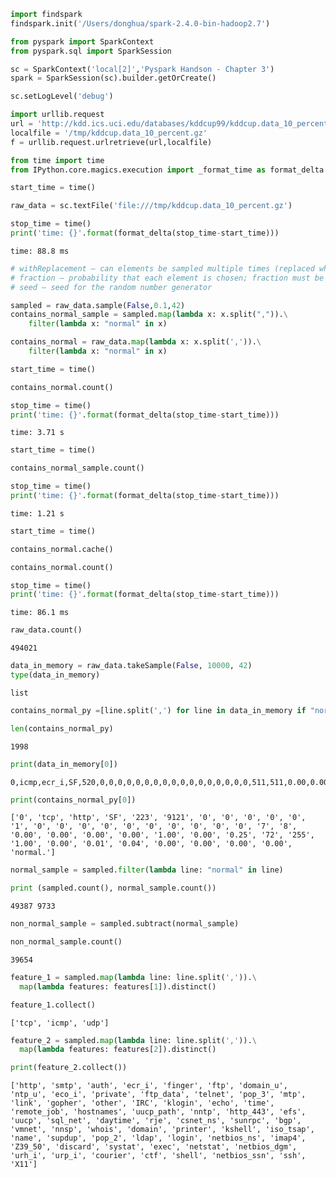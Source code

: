 

```python
import findspark
findspark.init('/Users/donghua/spark-2.4.0-bin-hadoop2.7')

from pyspark import SparkContext
from pyspark.sql import SparkSession

sc = SparkContext('local[2]','Pyspark Handson - Chapter 3')
spark = SparkSession(sc).builder.getOrCreate()
```


```python
sc.setLogLevel('debug')
```


```python
import urllib.request
url = 'http://kdd.ics.uci.edu/databases/kddcup99/kddcup.data_10_percent.gz'
localfile = '/tmp/kddcup.data_10_percent.gz'
f = urllib.request.urlretrieve(url,localfile)
```


```python
from time import time
from IPython.core.magics.execution import _format_time as format_delta

start_time = time()

raw_data = sc.textFile('file:///tmp/kddcup.data_10_percent.gz')

stop_time = time()
print('time: {}'.format(format_delta(stop_time-start_time)))
```

    time: 88.8 ms



```python
# withReplacement – can elements be sampled multiple times (replaced when sampled out)
# fraction – probability that each element is chosen; fraction must be [0, 1]
# seed – seed for the random number generator

sampled = raw_data.sample(False,0.1,42)
contains_normal_sample = sampled.map(lambda x: x.split(",")).\
    filter(lambda x: "normal" in x)

contains_normal = raw_data.map(lambda x: x.split(',')).\
    filter(lambda x: "normal" in x)
```


```python
start_time = time()

contains_normal.count()

stop_time = time()
print('time: {}'.format(format_delta(stop_time-start_time)))
```

    time: 3.71 s



```python
start_time = time()

contains_normal_sample.count()

stop_time = time()
print('time: {}'.format(format_delta(stop_time-start_time)))
```

    time: 1.21 s



```python
start_time = time()

contains_normal.cache()

contains_normal.count()

stop_time = time()
print('time: {}'.format(format_delta(stop_time-start_time)))
```

    time: 86.1 ms



```python
raw_data.count()
```




    494021




```python
data_in_memory = raw_data.takeSample(False, 10000, 42)
type(data_in_memory)
```




    list




```python
contains_normal_py =[line.split(',') for line in data_in_memory if "normal" in line]
```


```python
len(contains_normal_py)
```




    1998




```python
print(data_in_memory[0])
```

    0,icmp,ecr_i,SF,520,0,0,0,0,0,0,0,0,0,0,0,0,0,0,0,0,0,511,511,0.00,0.00,0.00,0.00,1.00,0.00,0.00,255,255,1.00,0.00,1.00,0.00,0.00,0.00,0.00,0.00,smurf.



```python
print(contains_normal_py[0])
```

    ['0', 'tcp', 'http', 'SF', '223', '9121', '0', '0', '0', '0', '0', '1', '0', '0', '0', '0', '0', '0', '0', '0', '0', '0', '7', '8', '0.00', '0.00', '0.00', '0.00', '1.00', '0.00', '0.25', '72', '255', '1.00', '0.00', '0.01', '0.04', '0.00', '0.00', '0.00', '0.00', 'normal.']



```python
normal_sample = sampled.filter(lambda line: "normal" in line)
```


```python
print (sampled.count(), normal_sample.count())
```

    49387 9733



```python
non_normal_sample = sampled.subtract(normal_sample)
```


```python
non_normal_sample.count()
```




    39654




```python
feature_1 = sampled.map(lambda line: line.split(',')).\
  map(lambda features: features[1]).distinct()
```


```python
feature_1.collect()
```




    ['tcp', 'icmp', 'udp']




```python
feature_2 = sampled.map(lambda line: line.split(',')).\
  map(lambda features: features[2]).distinct()
```


```python
print(feature_2.collect())
```

    ['http', 'smtp', 'auth', 'ecr_i', 'finger', 'ftp', 'domain_u', 'ntp_u', 'eco_i', 'private', 'ftp_data', 'telnet', 'pop_3', 'mtp', 'link', 'gopher', 'other', 'IRC', 'klogin', 'echo', 'time', 'remote_job', 'hostnames', 'uucp_path', 'nntp', 'http_443', 'efs', 'uucp', 'sql_net', 'daytime', 'rje', 'csnet_ns', 'sunrpc', 'bgp', 'vmnet', 'nnsp', 'whois', 'domain', 'printer', 'kshell', 'iso_tsap', 'name', 'supdup', 'pop_2', 'ldap', 'login', 'netbios_ns', 'imap4', 'Z39_50', 'discard', 'systat', 'exec', 'netstat', 'netbios_dgm', 'urh_i', 'urp_i', 'courier', 'ctf', 'shell', 'netbios_ssn', 'ssh', 'X11']

